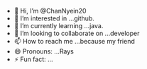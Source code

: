 - 👋 Hi, I’m @ChanNyein20
- 👀 I’m interested in ...github.
- 🌱 I’m currently learning ...java.
- 💞️ I’m looking to collaborate on ...developer
- 📫 How to reach me ...because my friend
- 😄 Pronouns: ...Rays
- ⚡ Fun fact: ...

<!---
ChanNyein20/ChanNyein20 is a ✨ special ✨ repository because its `README.md` (this file) appears on your GitHub profile.
You can click the Preview link to take a look at your changes.
--->
